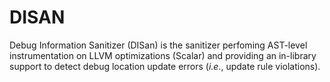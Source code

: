 # DISAN

Debug Information Sanitizer (DISan) is the sanitizer perfoming AST-level instrumentation on LLVM optimizations (Scalar) and providing an in-library support to detect debug location update errors (*i.e.*, update rule violations). 